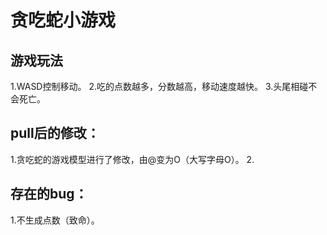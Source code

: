 # 贪吃蛇小游戏

    
## 游戏玩法
  1.WASD控制移动。
  2.吃的点数越多，分数越高，移动速度越快。
  3.头尾相碰不会死亡。
     
## pull后的修改：
  1.贪吃蛇的游戏模型进行了修改，由@变为O（大写字母O）。
  2.


## 存在的bug：
  1.不生成点数（致命）。
  
